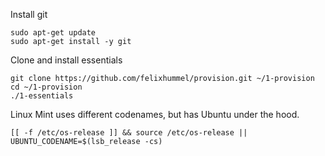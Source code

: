Install git
```
sudo apt-get update
sudo apt-get install -y git
```

Clone and install essentials
```
git clone https://github.com/felixhummel/provision.git ~/1-provision
cd ~/1-provision
./1-essentials
```

Linux Mint uses different codenames, but has Ubuntu under the hood.
```
[[ -f /etc/os-release ]] && source /etc/os-release || UBUNTU_CODENAME=$(lsb_release -cs)
```
